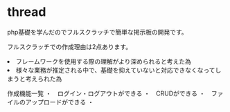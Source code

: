 # thread

php基礎を学んだのでフルスクラッチで簡単な掲示板の開発です。

フルスクラッチでの作成理由は2点あります。
<li>フレームワークを使用する際の理解がより深められると考えた為</li>
<li>様々な業務が推定される中で、基礎を抑えていないと対応できなくなってしまうと考えられた為</li>

作成機能一覧
・　ログイン・ログアウトができる
・　CRUDができる
・　ファイルのアップロードができる
・　

